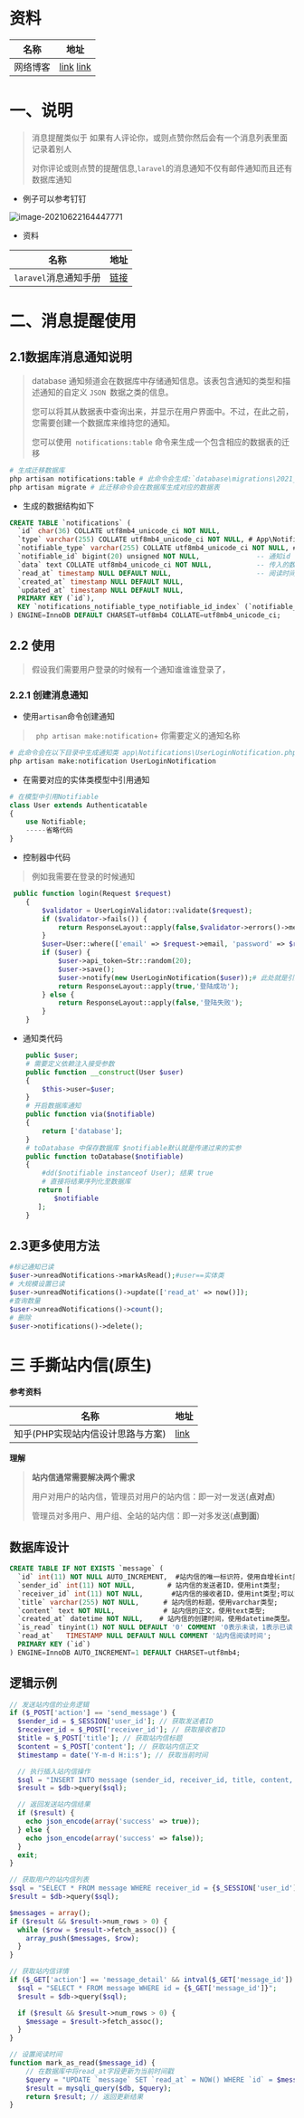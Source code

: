 # 资料

| 名称     | 地址                                                         |
| -------- | ------------------------------------------------------------ |
| 网络博客 | [link](https://juejin.cn/post/6855129006761574407#heading-9) [link](https://www.cnblogs.com/youxin/archive/2013/04/17/3025381.html) |

# 	一、说明

> 消息提醒类似于 如果有人评论你，或则点赞你然后会有一个消息列表里面记录着别人
>
> 对你评论或则点赞的提醒信息,`laravel`的消息通知不仅有邮件通知而且还有数据库通知

- 例子可以参考钉钉

![image-20210622164447771](https://gitee.com/yaolliuyang/blogImages/raw/master/blogImages/image-20210622164447771.png)

- 资料

| 名称                  | 地址                                                         |
| --------------------- | ------------------------------------------------------------ |
| `laravel`消息通知手册 | [链接](https://learnku.com/docs/laravel/8.x/notifications/9396#c7aec6) |

# 二、消息提醒使用

## 2.1数据库消息通知说明

>database 通知频道会在数据库中存储通知信息。该表包含通知的类型和描述通知的自定义 `JSON `数据之类的信息。
>
>您可以将其从数据表中查询出来，并显示在用户界面中。不过，在此之前，您需要创建一个数据库来维持您的通知。
>
>您可以使用` notifications:table` 命令来生成一个包含相应的数据表的迁移

```php
# 生成迁移数据库 
php artisan notifications:table # 此命令会生成:`database\migrations\2021_06_22_163654_create_notifications_table.php`
php artisan migrate # 此迁移命令会在数据库生成对应的数据表
```

- 生成的数据结构如下

```sql
CREATE TABLE `notifications` (
  `id` char(36) COLLATE utf8mb4_unicode_ci NOT NULL,
  `type` varchar(255) COLLATE utf8mb4_unicode_ci NOT NULL, # App\Notifications\UserLoginNotification  --保存来自那个通知
  `notifiable_type` varchar(255) COLLATE utf8mb4_unicode_ci NOT NULL, # App\Models\User   --通知类
  `notifiable_id` bigint(20) unsigned NOT NULL,              -- 通知id
  `data` text COLLATE utf8mb4_unicode_ci NOT NULL,           -- 传入的数据
  `read_at` timestamp NULL DEFAULT NULL,                     -- 阅读时间
  `created_at` timestamp NULL DEFAULT NULL,
  `updated_at` timestamp NULL DEFAULT NULL,
  PRIMARY KEY (`id`),
  KEY `notifications_notifiable_type_notifiable_id_index` (`notifiable_type`,`notifiable_id`)
) ENGINE=InnoDB DEFAULT CHARSET=utf8mb4 COLLATE=utf8mb4_unicode_ci;
```

## 2.2 使用

> 假设我们需要用户登录的时候有一个通知谁谁谁登录了，

### 2.2.1 创建消息通知

- 使用`artisan`命令创建通知

> ` php artisan make:notification`+  你需要定义的通知名称 

```php
# 此命令会在以下目录中生成通知类 app\Notifications\UserLoginNotification.php
php artisan make:notification UserLoginNotification
```

- 在需要对应的实体类模型中引用通知

```php
# 在模型中引用Notifiable
class User extends Authenticatable
{
    use Notifiable;
    -----省略代码   
}   
```

- 控制器中代码

> 例如我需要在登录的时候通知

```php
 public function login(Request $request)
    {
        $validator = UserLoginValidator::validate($request);
        if ($validator->fails()) {
            return ResponseLayout::apply(false,$validator->errors()->messages());
        }
        $user=User::where(['email' => $request->email, 'password' => $request->password])->first();
        if ($user) {
            $user->api_token=Str::random(20);
            $user->save();
            $user->notify(new UserLoginNotification($user));# 此处就是引用实体类传参通知
            return ResponseLayout::apply(true,'登陆成功');
        } else {
            return ResponseLayout::apply(false,'登陆失败');
        }
    }
```

- 通知类代码

```php
    public $user;
    # 需要定义依赖注入接受参数
    public function __construct(User $user)
    {
        $this->user=$user;
    }
    # 开启数据库通知
    public function via($notifiable)
    {
        return ['database'];
    }
    # toDatabase 中保存数据库 $notifiable默认就是传递过来的实参
    public function toDatabase($notifiable)
    {
        #dd($notifiable instanceof User); 结果 true
        # 直接将结果序列化至数据库
       return [
           $notifiable
       ];
    }
```

## 2.3更多使用方法

```php
#标记通知已读
$user->unreadNotifications->markAsRead();#user==实体类
# 大规模设置已读
$user->unreadNotifications()->update(['read_at' => now()]);
#查询数量
$user->unreadNotifications()->count();
# 删除
$user->notifications()->delete();
```



# 三 手撕站内信(原生)

**参考资料**

| 名称                              | 地址                                          |
| --------------------------------- | --------------------------------------------- |
| 知乎(PHP实现站内信设计思路与方案) | [link](https://zhuanlan.zhihu.com/p/92383224) |

**理解**

> **站内信通常需要解决两个需求**
>
> 用户对用户的站内信，管理员对用户的站内信：即一对一发送(**点对点**)
>
> 管理员对多用户、用户组、全站的站内信：即一对多发送(**点到面**)

## 数据库设计

```sql
CREATE TABLE IF NOT EXISTS `message` (
  `id` int(11) NOT NULL AUTO_INCREMENT,  #站内信的唯一标识符，使用自增长int类型;
  `sender_id` int(11) NOT NULL,        # 站内信的发送者ID，使用int类型;
  `receiver_id` int(11) NOT NULL,       #站内信的接收者ID，使用int类型;可以加一个模型字段就可以对应出是那张表的发送者id
  `title` varchar(255) NOT NULL,      # 站内信的标题，使用varchar类型;
  `content` text NOT NULL,            # 站内信的正文，使用text类型;
  `created_at` datetime NOT NULL,    # 站内信的创建时间，使用datetime类型。   
  `is_read` tinyint(1) NOT NULL DEFAULT '0' COMMENT '0表示未读，1表示已读',  # (建议用时间字段表示read_at 未读表示空读了则显示时间)
  `read_at`   TIMESTAMP NULL DEFAULT NULL COMMENT '站内信阅读时间';
  PRIMARY KEY (`id`) 
) ENGINE=InnoDB AUTO_INCREMENT=1 DEFAULT CHARSET=utf8mb4;
```

## 逻辑示例

```php
// 发送站内信的业务逻辑
if ($_POST['action'] == 'send_message') {
  $sender_id = $_SESSION['user_id']; // 获取发送者ID
  $receiver_id = $_POST['receiver_id']; // 获取接收者ID
  $title = $_POST['title']; // 获取站内信标题
  $content = $_POST['content']; // 获取站内信正文
  $timestamp = date('Y-m-d H:i:s'); // 获取当前时间

  // 执行插入站内信操作
  $sql = "INSERT INTO message (sender_id, receiver_id, title, content, created_at) VALUES ('$sender_id', '$receiver_id', '$title', '$content', '$timestamp')";
  $result = $db->query($sql);

  // 返回发送站内信结果
  if ($result) {
    echo json_encode(array('success' => true));
  } else {
    echo json_encode(array('success' => false));
  }
  exit;
}

// 获取用户的站内信列表
$sql = "SELECT * FROM message WHERE receiver_id = {$_SESSION['user_id']} ORDER BY created_at DESC";
$result = $db->query($sql);

$messages = array();
if ($result && $result->num_rows > 0) {
  while ($row = $result->fetch_assoc()) {
    array_push($messages, $row);
  }
}

// 获取站内信详情
if ($_GET['action'] == 'message_detail' && intval($_GET['message_id']) > 0) {
  $sql = "SELECT * FROM message WHERE id = {$_GET['message_id']}";
  $result = $db->query($sql);

  if ($result && $result->num_rows > 0) {
    $message = $result->fetch_assoc();
  }
}

// 设置阅读时间
function mark_as_read($message_id) {
    // 在数据库中将read_at字段更新为当前时间戳
    $query = "UPDATE `message` SET `read_at` = NOW() WHERE `id` = $message_id";
    $result = mysqli_query($db, $query);
    return $result; // 返回更新结果
}
```





